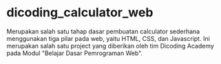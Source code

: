 # dicoding_calculator_web

Merupakan salah satu tahap dasar pembuatan calculator sederhana menggunakan tiga pilar pada web, yaitu HTML, CSS, dan Javascript.
Ini merupakan salah satu project yang diberikan oleh tim Dicoding Academy pada Modul "Belajar Dasar Pemrograman Web".

